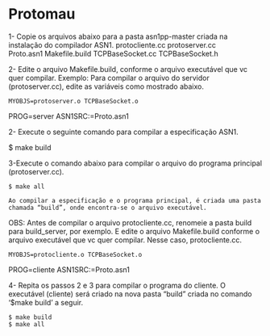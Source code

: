 # Protomau
1- Copie os arquivos abaixo para a pasta asn1pp-master criada na instalação do compilador ASN1.
	protocliente.cc
	protoserver.cc	
	Proto.asn1
Makefile.build
TCPBaseSocket.cc
TCPBaseSocket.h

2- Edite o arquivo Makefile.build, conforme o arquivo executável que vc quer compilar.
	Exemplo: Para compilar o arquivo do servidor (protoserver.cc), edite as variáveis como mostrado abaixo.

	MYOBJS=protoserver.o TCPBaseSocket.o
PROG=server
ASN1SRC:=Proto.asn1 

2- Execute o seguinte comando para compilar a especificação ASN1.
	
$ make build	
	
3-Execute o comando abaixo para compilar o arquivo do programa principal (protoserver.cc).

	$ make all

	Ao compilar a especificação e o programa principal, é criada uma pasta chamada “build”, onde encontra-se o arquivo executável.

OBS: Antes de compilar o arquivo protocliente.cc, renomeie a pasta build para build_server, por exemplo. E edite o arquivo Makefile.build conforme o arquivo executável que vc quer compilar. Nesse caso, protocliente.cc.

	MYOBJS=protocliente.o TCPBaseSocket.o
PROG=cliente
ASN1SRC:=Proto.asn1 

4- Repita os passos 2 e 3 para compilar o programa do cliente. O executável (cliente) será criado na nova pasta “build” criada no comando ‘$make build’ a seguir.

	$ make build
	$ make all
